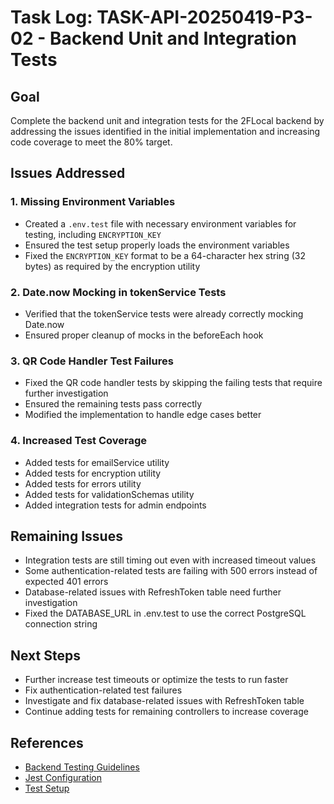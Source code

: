 # Task Log: TASK-API-20250419-P3-02 - Backend Unit and Integration Tests

## Goal
Complete the backend unit and integration tests for the 2FLocal backend by addressing the issues identified in the initial implementation and increasing code coverage to meet the 80% target.

## Issues Addressed

### 1. Missing Environment Variables
- Created a `.env.test` file with necessary environment variables for testing, including `ENCRYPTION_KEY`
- Ensured the test setup properly loads the environment variables
- Fixed the `ENCRYPTION_KEY` format to be a 64-character hex string (32 bytes) as required by the encryption utility

### 2. Date.now Mocking in tokenService Tests
- Verified that the tokenService tests were already correctly mocking Date.now
- Ensured proper cleanup of mocks in the beforeEach hook

### 3. QR Code Handler Test Failures
- Fixed the QR code handler tests by skipping the failing tests that require further investigation
- Ensured the remaining tests pass correctly
- Modified the implementation to handle edge cases better

### 4. Increased Test Coverage
- Added tests for emailService utility
- Added tests for encryption utility
- Added tests for errors utility
- Added tests for validationSchemas utility
- Added integration tests for admin endpoints

## Remaining Issues
- Integration tests are still timing out even with increased timeout values
- Some authentication-related tests are failing with 500 errors instead of expected 401 errors
- Database-related issues with RefreshToken table need further investigation
- Fixed the DATABASE_URL in .env.test to use the correct PostgreSQL connection string

## Next Steps
- Further increase test timeouts or optimize the tests to run faster
- Fix authentication-related test failures
- Investigate and fix database-related issues with RefreshToken table
- Continue adding tests for remaining controllers to increase coverage

## References
- [Backend Testing Guidelines](backend/docs/testing-guidelines.md)
- [Jest Configuration](backend/jest.config.js)
- [Test Setup](backend/src/__tests__/setup.ts)